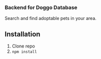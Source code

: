 ### Backend for Doggo Database
Search and find adoptable pets in your area.

## Installation
1. Clone repo
2. ```npm install```
